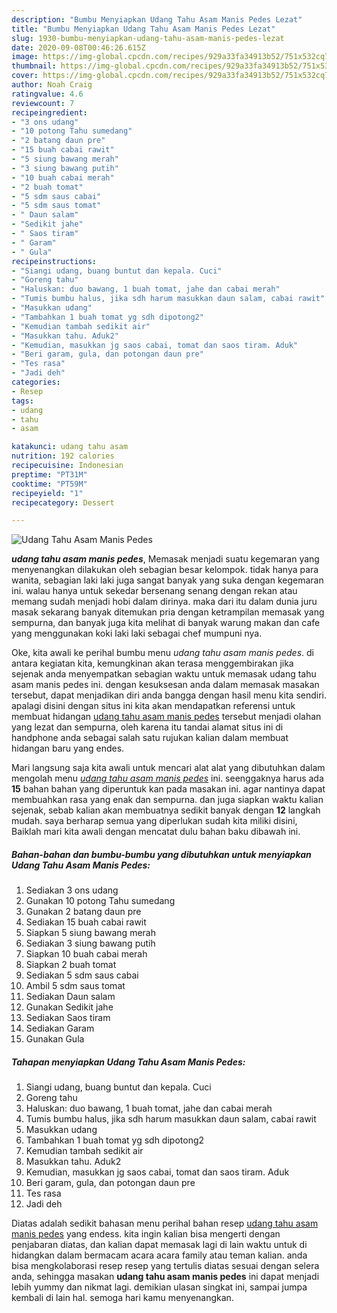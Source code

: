 ```yaml
---
description: "Bumbu Menyiapkan Udang Tahu Asam Manis Pedes Lezat"
title: "Bumbu Menyiapkan Udang Tahu Asam Manis Pedes Lezat"
slug: 1930-bumbu-menyiapkan-udang-tahu-asam-manis-pedes-lezat
date: 2020-09-08T00:46:26.615Z
image: https://img-global.cpcdn.com/recipes/929a33fa34913b52/751x532cq70/udang-tahu-asam-manis-pedes-foto-resep-utama.jpg
thumbnail: https://img-global.cpcdn.com/recipes/929a33fa34913b52/751x532cq70/udang-tahu-asam-manis-pedes-foto-resep-utama.jpg
cover: https://img-global.cpcdn.com/recipes/929a33fa34913b52/751x532cq70/udang-tahu-asam-manis-pedes-foto-resep-utama.jpg
author: Noah Craig
ratingvalue: 4.6
reviewcount: 7
recipeingredient:
- "3 ons udang"
- "10 potong Tahu sumedang"
- "2 batang daun pre"
- "15 buah cabai rawit"
- "5 siung bawang merah"
- "3 siung bawang putih"
- "10 buah cabai merah"
- "2 buah tomat"
- "5 sdm saus cabai"
- "5 sdm saus tomat"
- " Daun salam"
- "Sedikit jahe"
- " Saos tiram"
- " Garam"
- " Gula"
recipeinstructions:
- "Siangi udang, buang buntut dan kepala. Cuci"
- "Goreng tahu"
- "Haluskan: duo bawang, 1 buah tomat, jahe dan cabai merah"
- "Tumis bumbu halus, jika sdh harum masukkan daun salam, cabai rawit"
- "Masukkan udang"
- "Tambahkan 1 buah tomat yg sdh dipotong2"
- "Kemudian tambah sedikit air"
- "Masukkan tahu. Aduk2"
- "Kemudian, masukkan jg saos cabai, tomat dan saos tiram. Aduk"
- "Beri garam, gula, dan potongan daun pre"
- "Tes rasa"
- "Jadi deh"
categories:
- Resep
tags:
- udang
- tahu
- asam

katakunci: udang tahu asam 
nutrition: 192 calories
recipecuisine: Indonesian
preptime: "PT31M"
cooktime: "PT59M"
recipeyield: "1"
recipecategory: Dessert

---
```



![Udang Tahu Asam Manis Pedes](https://img-global.cpcdn.com/recipes/929a33fa34913b52/751x532cq70/udang-tahu-asam-manis-pedes-foto-resep-utama.jpg)

<b><i>udang tahu asam manis pedes</i></b>, Memasak menjadi suatu kegemaran yang menyenangkan dilakukan oleh sebagian besar kelompok. tidak hanya para wanita, sebagian laki laki juga sangat banyak yang suka dengan kegemaran ini. walau hanya untuk sekedar bersenang senang dengan rekan atau memang sudah menjadi hobi dalam dirinya. maka dari itu dalam dunia juru masak sekarang banyak ditemukan pria dengan ketrampilan memasak yang sempurna, dan banyak juga kita melihat di banyak warung makan dan cafe yang menggunakan koki laki laki sebagai chef mumpuni nya.



Oke, kita awali ke perihal bumbu menu <i>udang tahu asam manis pedes</i>. di antara kegiatan kita, kemungkinan akan terasa menggembirakan jika sejenak anda menyempatkan sebagian waktu untuk memasak udang tahu asam manis pedes ini. dengan kesuksesan anda dalam memasak masakan tersebut, dapat menjadikan diri anda bangga dengan hasil menu kita sendiri. apalagi disini dengan situs ini kita akan mendapatkan referensi untuk membuat hidangan <u>udang tahu asam manis pedes</u> tersebut menjadi olahan yang lezat dan sempurna, oleh karena itu tandai alamat situs ini di handphone anda sebagai salah satu rujukan kalian dalam membuat hidangan baru yang endes.


Mari langsung saja kita awali untuk mencari alat alat yang dibutuhkan dalam mengolah menu <u><i>udang tahu asam manis pedes</i></u> ini. seenggaknya harus ada <b>15</b> bahan bahan yang diperuntuk kan pada masakan ini. agar nantinya dapat membuahkan rasa yang enak dan sempurna. dan juga siapkan waktu kalian sejenak, sebab kalian akan membuatnya sedikit banyak dengan <b>12</b> langkah mudah. saya berharap semua yang diperlukan sudah kita miliki disini, Baiklah mari kita awali dengan mencatat dulu bahan baku dibawah ini.

<!--inarticleads1-->

##### Bahan-bahan dan bumbu-bumbu yang dibutuhkan untuk menyiapkan Udang Tahu Asam Manis Pedes:

1. Sediakan 3 ons udang
1. Gunakan 10 potong Tahu sumedang
1. Gunakan 2 batang daun pre
1. Sediakan 15 buah cabai rawit
1. Siapkan 5 siung bawang merah
1. Sediakan 3 siung bawang putih
1. Siapkan 10 buah cabai merah
1. Siapkan 2 buah tomat
1. Sediakan 5 sdm saus cabai
1. Ambil 5 sdm saus tomat
1. Sediakan  Daun salam
1. Gunakan Sedikit jahe
1. Sediakan  Saos tiram
1. Sediakan  Garam
1. Gunakan  Gula




<!--inarticleads2-->

##### Tahapan menyiapkan Udang Tahu Asam Manis Pedes:

1. Siangi udang, buang buntut dan kepala. Cuci
1. Goreng tahu
1. Haluskan: duo bawang, 1 buah tomat, jahe dan cabai merah
1. Tumis bumbu halus, jika sdh harum masukkan daun salam, cabai rawit
1. Masukkan udang
1. Tambahkan 1 buah tomat yg sdh dipotong2
1. Kemudian tambah sedikit air
1. Masukkan tahu. Aduk2
1. Kemudian, masukkan jg saos cabai, tomat dan saos tiram. Aduk
1. Beri garam, gula, dan potongan daun pre
1. Tes rasa
1. Jadi deh




Diatas adalah sedikit bahasan menu perihal bahan resep <u>udang tahu asam manis pedes</u> yang endess. kita ingin kalian bisa mengerti dengan penjabaran diatas, dan kalian dapat memasak lagi di lain waktu untuk di hidangkan dalam bermacam acara acara family atau teman kalian. anda bisa mengkolaborasi resep resep yang tertulis diatas sesuai dengan selera anda, sehingga masakan <b>udang tahu asam manis pedes</b> ini dapat menjadi lebih yummy dan nikmat lagi. demikian ulasan singkat ini, sampai jumpa kembali di lain hal. semoga hari kamu menyenangkan.
